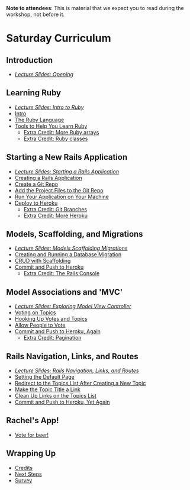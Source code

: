 <div class="alert alert-info">
<strong>Note to attendees</strong>: This is material that we expect you to read during the workshop, not before it.  
</div>


# Saturday Curriculum

## Introduction ##
* [_Lecture Slides: Opening_](/workshop/opening) 

## Learning Ruby ##
* [_Lecture Slides: Intro to Ruby_](/presentations/intro_to_ruby.pdf)
* [Intro](curriculum) 
* [The Ruby Language](ruby_language)  
* [Tools to Help You Learn Ruby](tools)  
    * [Extra Credit: More Ruby arrays](extra_credit/01_more_ruby)
    * [Extra Credit: Ruby classes](extra_credit/06_ruby_classes)

## Starting a New Rails Application ##
* [_Lecture Slides: Starting a Rails Application_](/presentations/intro_to_rails.pdf)
* [Creating a Rails Application](getting_started)  
* [Create a Git Repo](create_a_new_git_repo)  
* [Add the Project Files to the Git Repo](add_the_project_to_the_git_repo)  
* [Run Your Application on Your Machine](running_your_application_locally)  
* [Deploy to Heroku](deploy_to_heroku)  
    * [Extra Credit: Git Branches](extra_credit/02_git_branches)
    * [Extra Credit: More Heroku](extra_credit/03_more_heroku)

## Models, Scaffolding, and Migrations ##
* [_Lecture Slides: Models Scaffolding Migrations_](/presentations/models_scaffold_migrations/index.html)
* [Creating and Running a Database Migration](creating_a_migration)
* [CRUD with Scaffolding](CRUD_with_scaffolding)
* [Commit and Push to Heroku](commit_and_push_to_heroku)
    * [Extra Credit: The Rails Console](extra_credit/04_console)

## Model Associations and 'MVC' ##
* [_Lecture Slides: Exploring Model View
  Controller_](/presentations/mvc_associations.pdf)
* [Voting on Topics](voting_on_topics)
* [Hooking Up Votes and Topics](hooking_up_votes_and_topics)
* [Allow People to Vote](allow_people_to_vote)
* [Commit and Push to Heroku, Again](commit_and_push_to_heroku_again)
    * [Extra Credit: Pagination](extra_credit/05_pagination)

## Rails Navigation, Links, and Routes ##
* [_Lecture Slides: Rails Navigation, Links, and Routes_](/presentations/router/index.html)
* [Setting the Default Page](setting_the_default_page)  
* [Redirect to the Topics List After Creating a New Topic](redirect_to_the_topics_list_after_creating_a_new_topic)  
* [Make the Topic Title a Link](make_the_topic_title_a_link)  
* [Clean Up Links on the Topics List](clean_up_links_on_the_topics_list)  
* [Commit and Push to Heroku, Yet Again](commit_and_push_to_heroku_yet_again)  

## Rachel's App!
* [Vote for beer!](http://railsbridgebeer.herokuapp.com/)

## Wrapping Up ##
* [Credits](credits)
* [Next Steps](next_steps)
* [Survey](https://docs.google.com/spreadsheet/viewform?formkey=dFYzYkNRVE9uVTlKZjNyUXJ3dVUzZ3c6MA#gid=0)
